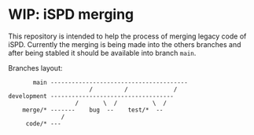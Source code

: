 # WIP: iSPD merging

This repository is intended to help the process of merging legacy code of
iSPD. Currently the merging is being made into the others branches and after
being stabled it should be available into branch `main`.

Branches layout:

```
       main ---------------------------------------
                       /         /             /
development -----------------------------------
                   /       \  /          \  /
    merge/* -------    bug  --    test/*  --
               /
     code/* ---
```
